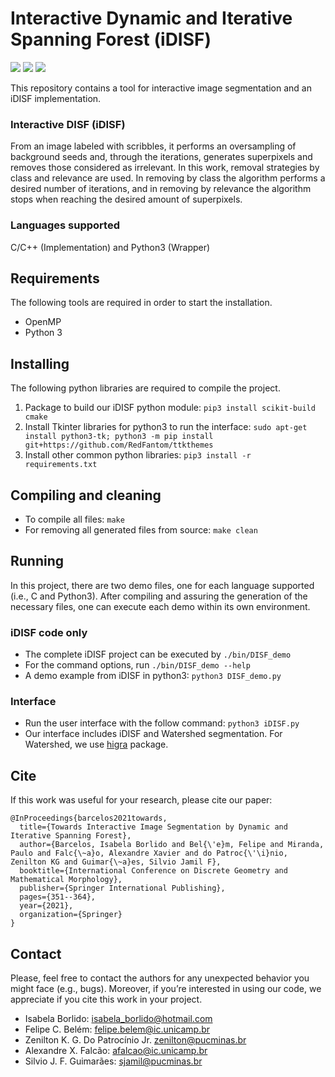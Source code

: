 # Interactive Dynamic and Iterative Spanning Forest (iDISF)

![](https://img.shields.io/apm/l/vim-mode) ![](https://img.shields.io/pypi/implementation/C) ![](https://img.shields.io/pypi/pyversions/tk) 

This repository contains a tool for interactive image segmentation and an iDISF implementation.

### Interactive DISF (iDISF)

From an image labeled with scribbles, it performs an oversampling of background seeds and, 
through the iterations, generates superpixels and removes those considered as irrelevant. 
In this work, removal strategies by class and relevance are used. In removing by class the 
algorithm performs a desired number of iterations, and in removing by relevance the algorithm 
stops when reaching the desired amount of superpixels.

### Languages supported

C/C++ (Implementation) and Python3 (Wrapper)

## Requirements

The following tools are required in order to start the installation.
- OpenMP
- Python 3

## Installing

The following python libraries are required to compile the project.

1. Package to build our iDISF python module: `pip3 install scikit-build cmake`
2. Install Tkinter libraries for python3 to run the interface: `sudo apt-get install python3-tk; python3 -m pip install git+https://github.com/RedFantom/ttkthemes`
3. Install other common python libraries: `pip3 install -r requirements.txt`
        
## Compiling and cleaning

- To compile all files: `make`
- For removing all generated files from source: `make clean`

## Running

In this project, there are two demo files, one for each language supported (i.e., C and Python3). After compiling and assuring the generation of the necessary files, one can execute each demo within its own environment. 

### iDISF code only

- The complete iDISF project can be executed by `./bin/DISF_demo`
- For the command options, run `./bin/DISF_demo --help`
- A demo example from iDISF in python3: `python3 DISF_demo.py`

### Interface

- Run the user interface with the follow command: `python3 iDISF.py`
- Our interface includes iDISF and Watershed segmentation. For Watershed, we use [higra](https://github.com/higra/Higra) package.

## Cite
If this work was useful for your research, please cite our paper:

```
@InProceedings{barcelos2021towards,
  title={Towards Interactive Image Segmentation by Dynamic and Iterative Spanning Forest},
  author={Barcelos, Isabela Borlido and Bel{\'e}m, Felipe and Miranda, Paulo and Falc{\~a}o, Alexandre Xavier and do Patroc{\'\i}nio, Zenilton KG and Guimar{\~a}es, Silvio Jamil F},
  booktitle={International Conference on Discrete Geometry and Mathematical Morphology},
  publisher={Springer International Publishing},
  pages={351--364},
  year={2021},
  organization={Springer}
}
```

## Contact

Please, feel free to contact the authors for any unexpected behavior you might face (e.g., bugs). Moreover, if you’re interested in using our code, we appreciate if you cite this work in your project.

- Isabela Borlido: isabela_borlido@hotmail.com
- Felipe C. Belém: felipe.belem@ic.unicamp.br
- Zenilton K. G. Do Patrocínio Jr.  zenilton@pucminas.br
- Alexandre X. Falcão: afalcao@ic.unicamp.br
- Silvio J. F. Guimarães: sjamil@pucminas.br
